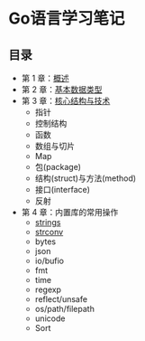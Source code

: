 # Go语言学习笔记

## 目录

- 第 1 章：[概述](01.md)
- 第 2 章：[基本数据类型](02.md)
- 第 3 章：[核心结构与技术](03.md)
  * 指针
  * 控制结构
  * 函数
  * 数组与切片
  * Map
  * 包(package)
  * 结构(struct)与方法(method)
  * 接口(interface)
  * 反射
- 第 4 章：内置库的常用操作
  * [strings](strings.md)
  * [strconv](strconv.md)
  * bytes
  * json
  * io/bufio
  * fmt
  * time
  * regexp
  * reflect/unsafe
  * os/path/filepath
  * unicode
  * Sort
